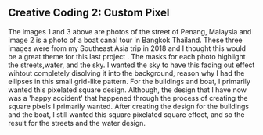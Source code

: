 ## Creative Coding 2: Custom Pixel

The images 1 and 3 above are photos of the street of Penang, Malaysia and image 2 is a photo of a boat canal tour in Bangkok Thailand. These three images were from my Southeast Asia trip in 2018 and I thought this would be a great theme for this last project . The masks for each photo highlight the streets,water, and the sky. I wanted the sky to have this fading out effect wihtout completely disolving it into the background, reason why I had the ellipses in this small grid-like pattern. For the buildings and boat, I primarily wanted this pixelated square design. Although, the design that I have now was a 'happy accident' that happened through the process of creating the square pixels I primarily wanted. After creating the design for the buildings and the boat, I still wanted this square pixelated square effect, and so the result for the streets and the water design. 
